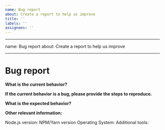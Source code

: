 ```yaml
---
name: Bug report
about: Create a report to help us improve
title: ''
labels: ''
assignees: ''
---
```


---

name: Bug report
about: Create a report to help us improve

---

# Bug report

**What is the current behavior?**

**If the current behavior is a bug, please provide the steps to reproduce.**

<!-- A great way to do this is to provide your configuration via a GitHub repository -->
<!-- The most helpful is a minimal reproduction with instructions on how to reproduce -->
<!-- Please only add small code snippets directly into this issue -->
<!-- https://gist.github.com is a good place for longer code snippets -->
<!-- If your issue is caused by a plugin or loader, please create an issue on the loader/plugin repository instead -->

**What is the expected behavior?**

<!-- "It should work" is not a helpful explanation -->
<!-- Explain exactly how it should behave -->

**Other relevant information:**

Node.js version:
NPM/Yarn version
Operating System:
Additional tools:
